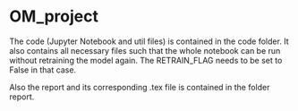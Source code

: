 # OM_project

The code (Jupyter Notebook and util files) is contained in the code folder. It also contains all necessary files such that the whole notebook can be run without retraining the model again. The RETRAIN_FLAG needs to be set to False in that case. 

Also the report and its corresponding .tex file is contained in the folder report. 
